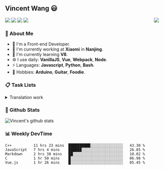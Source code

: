 ## Vincent Wang 😃

<a href="https://vincentstudio.info" target="_blank"><img align="right" src="https://i.loli.net/2020/07/17/QfI4bKAokLNvrcp.png" /></a>

[![](https://img.shields.io/badge/-Blog-2196f3?style=flat-square&logo=blogger&logoColor=white&link=https://vincentstudio.info)](https://vincentstudio.info)
[![](https://img.shields.io/badge/-Github-333?style=flat-square&logo=github&logoColor=white&link=https://github.com/Vincent0700)](https://github.com/Vincent0700)
[![](https://img.shields.io/badge/-Gmail-c14438?style=flat-square&logo=Gmail&logoColor=white&link=mailto:wang.yuanqiu007@gmail.com)](mailto:wang.yuanqiu007@gmail.com)
[![](https://img.shields.io/badge/-Telegram-673ab7?style=flat-square&logo=telegram&logoColor=white&link=https://t.me/Vincent0700)](https://t.me/Vincent0700)

### 🧐 About Me

- 👨  I'm a Front-end Developer.
- 🏢  I'm currently working at **Xiaomi** in **Nanjing**.
- 🌱  I'm currently learning **V8**.
- ⚙️  I use daily: **VanillaJS**, **Vue**, **Webpack**, **Node**.
- ⚡  Languages: **Javascript**, **Python**, **Bash**.
- 💜  Hobbies: **Arduino**, **Guitar**, **Foodie**.

### 📋 Task Lists

<details>
  <summary>Translation work</summary>
  
  - [x] [Understanding the ECMAScript spec, part 1](https://v8.js.cn/blog/understanding-ecmascript-part-1/)
  - [ ] [Understanding the ECMAScript spec, part 2](https://v8.js.cn/blog/understanding-ecmascript-part-2/)
  - [ ] [Understanding the ECMAScript spec, part 3](https://v8.js.cn/blog/understanding-ecmascript-part-3/)
  - [ ] [Understanding the ECMAScript spec, part 4](https://v8.js.cn/blog/understanding-ecmascript-part-4/)
  - [x] [What’s in that .wasm? Introducing: wasm-decompile](https://v8.js.cn/blog/wasm-decompile/)
  </ul>
</details>

### 🙋 Github Stats

![Vincent's github stats](https://github-readme-stats.vercel.app/api/?username=Vincent0700&show_icons=true&hide_title=true&theme=gruvbox)

### 📊 Weekly DevTime

<!--START_SECTION:waka-->
```text
C++          11 hrs 23 mins  ██████████░░░░░░░░░░░░░░░   43.30 % 
JavaScript   7 hrs 4 mins    ██████░░░░░░░░░░░░░░░░░░░   26.85 % 
Markdown     2 hrs 38 mins   ██░░░░░░░░░░░░░░░░░░░░░░░   10.02 % 
C            1 hr 50 mins    █░░░░░░░░░░░░░░░░░░░░░░░░   06.98 % 
Vue.js       1 hr 26 mins    █░░░░░░░░░░░░░░░░░░░░░░░░   05.45 %
```
<!--END_SECTION:waka-->
